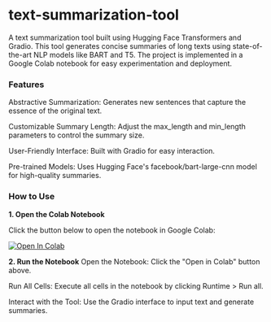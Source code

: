 # text-summarization-tool

A text summarization tool built using Hugging Face Transformers and Gradio. This tool generates concise summaries of long texts using state-of-the-art NLP models like BART and T5. The project is implemented in a Google Colab notebook for easy experimentation and deployment.

### Features
Abstractive Summarization: Generates new sentences that capture the essence of the original text.

Customizable Summary Length: Adjust the max_length and min_length parameters to control the summary size.

User-Friendly Interface: Built with Gradio for easy interaction.

Pre-trained Models: Uses Hugging Face's facebook/bart-large-cnn model for high-quality summaries.

### How to Use
**1. Open the Colab Notebook**

Click the button below to open the notebook in Google Colab:

[![Open In Colab](https://colab.research.google.com/assets/colab-badge.svg)](https://colab.research.google.com/github/zanxibar/text-summarization-tool/blob/main/Text_Summarization_Tool_with_facebook_bart_large_cnn.ipynb)

**2. Run the Notebook**
Open the Notebook: Click the "Open in Colab" button above.

Run All Cells: Execute all cells in the notebook by clicking Runtime > Run all.

Interact with the Tool: Use the Gradio interface to input text and generate summaries.

